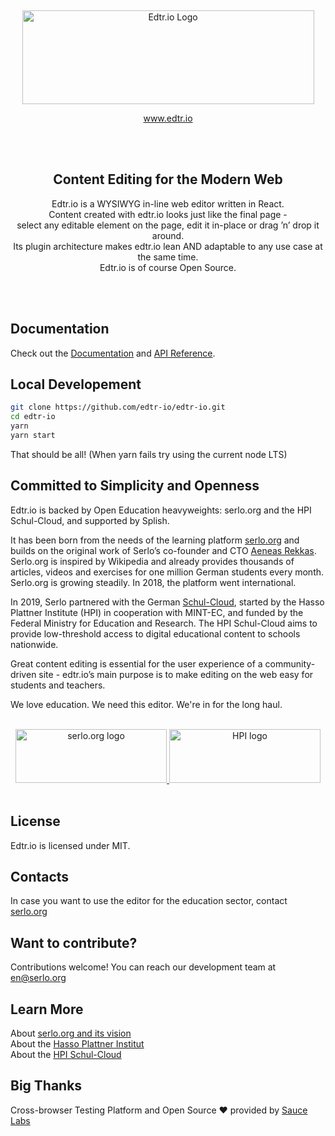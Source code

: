 <p><br></p>
<p align="center">
<a href="https://edtr.io">
<img src="README_files/edtr-io.gif" alt="Edtr.io Logo" width="467" height="150">
</a>
</p>
<p align="center">
<a href="https://edtr.io">www.edtr.io</a>
</p>
<br><br></p>

<h2 align="center">Content Editing for the Modern Web</h2>

<p align="center">
Edtr.io is a WYSIWYG in-line web editor written in React.<br>
Content created with edtr.io looks just like the final page -<br>
select any editable element on the page, edit it in-place or drag ’n’ drop it around.<br>
Its plugin architecture makes edtr.io lean AND adaptable to any use case at the same time.<br>
Edtr.io is of course Open Source.
</p>
<p><br><br></p>

## Documentation

Check out the [Documentation](https://edtr.io/docs/getting-started) and [API Reference](https://edtr.io/api-reference).

## Local Developement

```bash
git clone https://github.com/edtr-io/edtr-io.git
cd edtr-io
yarn
yarn start
```

That should be all!
(When yarn fails try using the current node LTS)

## Committed to Simplicity and Openness

Edtr.io is backed by Open Education heavyweights: serlo.org and the HPI Schul-Cloud, and supported by Splish.

It has been born from the needs of the learning platform [serlo.org](https://serlo.org/) and builds on the original work of Serlo’s co-founder and CTO [Aeneas Rekkas](https://github.com/aeneasr). Serlo.org is inspired by Wikipedia and already provides thousands of articles, videos and exercises for one million German students every month. Serlo.org is growing steadily. In 2018, the platform went international.

In 2019, Serlo partnered with the German [Schul-Cloud](https://hpi.de/en/open-campus/hpi-initiatives/schul-cloud.html), started by the Hasso Plattner Institute (HPI) in cooperation with MINT-EC, and funded by the Federal Ministry for Education and Research. The HPI Schul-Cloud aims to provide low-threshold access to digital educational content to schools nationwide.

Great content editing is essential for the user experience of a community-driven site - edtr.io’s main purpose is to make editing on the web easy for students and teachers.

We love education. We need this editor. We're in for the long haul.

<p align="center">
	<br>
	<a href="https://serlo.org/">
		<img src="README_files/serlo.svg" alt="serlo.org logo" width="242" height="86">
	</a>
	<a href="https://hpi.de/">
		<img src="README_files/hpi.svg" alt="HPI logo" width="242" height="86">
	</a>
	<br><br>
</p>

## License

Edtr.io is licensed under MIT.

## Contacts

In case you want to use the editor for the education sector, contact [serlo.org](mailto:en@serlo.org)

## Want to contribute?

Contributions welcome!
You can reach our development team at [en@serlo.org](mailto:en@serlo.org)

## Learn More

About [serlo.org and its vision](https://en.serlo.org/serlo)\
About the [Hasso Plattner Institut](https://hpi.de/en/the-hpi/overview.html)\
About the [HPI Schul-Cloud](https://hpi.de/en/open-campus/hpi-initiatives/schul-cloud.html)

## Big Thanks

Cross-browser Testing Platform and Open Source ❤️ provided by [Sauce Labs](https://saucelabs.com)
